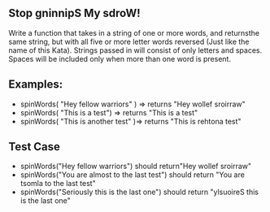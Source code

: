 ## Stop gninnipS My sdroW!
Write a function that takes in a string of one or more words, and returnsthe same string, but with all five or more letter words reversed (Just like the name of this Kata).
Strings passed in will consist of only letters and spaces. Spaces will be included only when more than one word is present.

## Examples: 
- spinWords( "Hey fellow warriors" ) => returns "Hey wollef sroirraw"
- spinWords( "This is a test") => returns "This is a test"
- spinWords( "This is another test" )=> returns "This is rehtona test"

## Test Case
- spinWords("Hey fellow warriors") should return"Hey wollef sroirraw"
- spinWords("You are almost to the last test") should return "You are tsomla to the last test"
- spinWords("Seriously this is the last one") should return "ylsuoireS this is the last one"
